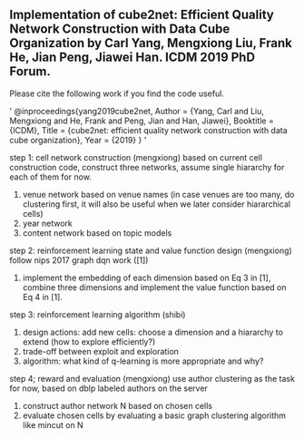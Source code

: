 ## Implementation of **cube2net: Efficient Quality Network Construction with Data Cube Organization** by Carl Yang, Mengxiong Liu, Frank He, Jian Peng, Jiawei Han. ICDM 2019 PhD Forum.

Please cite the following work if you find the code useful.

'
@inproceedings{yang2019cube2net,
	Author = {Yang, Carl and Liu, Mengxiong and He, Frank and Peng, Jian and Han, Jiawei},
	Booktitle = {ICDM},
	Title = {cube2net: efficient quality network construction with data cube organization},
	Year = {2019}
}
'
  

step 1: cell network construction (mengxiong)
based on current cell construction code, construct three networks, assume single hiararchy for each of them for now.
1. venue network based on venue names (in case venues are too many, do clustering first, it will also be useful when we later consider hiararchical cells)
2. year network
3. content network based on topic models

step 2: reinforcement learning state and value function design (mengxiong)
follow nips 2017 graph dqn work ([1])
1. implement the embedding of each dimension based on Eq 3 in [1], combine three dimensions and implement the value function based on Eq 4 in [1].

step 3: reinforcement learning algorithm (shibi)
1. design actions: add new cells: choose a dimension and a hiararchy to extend (how to explore efficiently?)
2. trade-off between exploit and exploration
3. algorithm: what kind of q-learning is more appropriate and why?

step 4; reward and evaluation (mengxiong)
use author clustering as the task for now, based on dblp labeled authors on the server
1. construct author network N based on chosen cells
2. evaluate chosen cells by evaluating a basic graph clustering algorithm like mincut on N
